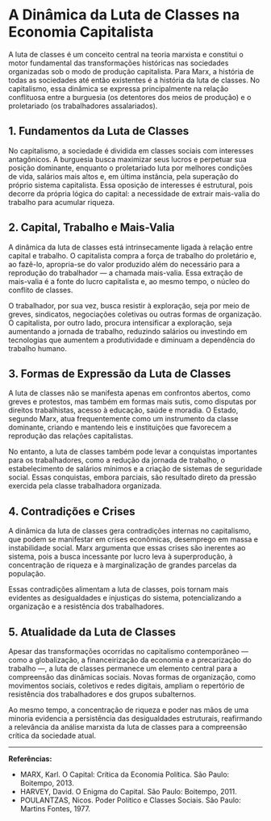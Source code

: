 
# A Dinâmica da Luta de Classes na Economia Capitalista

A luta de classes é um conceito central na teoria marxista e constitui o motor fundamental das transformações históricas nas sociedades organizadas sob o modo de produção capitalista. Para Marx, a história de todas as sociedades até então existentes é a história da luta de classes. No capitalismo, essa dinâmica se expressa principalmente na relação conflituosa entre a burguesia (os detentores dos meios de produção) e o proletariado (os trabalhadores assalariados).

## 1. Fundamentos da Luta de Classes

No capitalismo, a sociedade é dividida em classes sociais com interesses antagônicos. A burguesia busca maximizar seus lucros e perpetuar sua posição dominante, enquanto o proletariado luta por melhores condições de vida, salários mais altos e, em última instância, pela superação do próprio sistema capitalista. Essa oposição de interesses é estrutural, pois decorre da própria lógica do capital: a necessidade de extrair mais-valia do trabalho para acumular riqueza.

## 2. Capital, Trabalho e Mais-Valia

A dinâmica da luta de classes está intrinsecamente ligada à relação entre capital e trabalho. O capitalista compra a força de trabalho do proletário e, ao fazê-lo, apropria-se do valor produzido além do necessário para a reprodução do trabalhador — a chamada mais-valia. Essa extração de mais-valia é a fonte do lucro capitalista e, ao mesmo tempo, o núcleo do conflito de classes.

O trabalhador, por sua vez, busca resistir à exploração, seja por meio de greves, sindicatos, negociações coletivas ou outras formas de organização. O capitalista, por outro lado, procura intensificar a exploração, seja aumentando a jornada de trabalho, reduzindo salários ou investindo em tecnologias que aumentem a produtividade e diminuam a dependência do trabalho humano.

## 3. Formas de Expressão da Luta de Classes

A luta de classes não se manifesta apenas em confrontos abertos, como greves e protestos, mas também em formas mais sutis, como disputas por direitos trabalhistas, acesso à educação, saúde e moradia. O Estado, segundo Marx, atua frequentemente como um instrumento da classe dominante, criando e mantendo leis e instituições que favorecem a reprodução das relações capitalistas.

No entanto, a luta de classes também pode levar a conquistas importantes para os trabalhadores, como a redução da jornada de trabalho, o estabelecimento de salários mínimos e a criação de sistemas de seguridade social. Essas conquistas, embora parciais, são resultado direto da pressão exercida pela classe trabalhadora organizada.

## 4. Contradições e Crises

A dinâmica da luta de classes gera contradições internas no capitalismo, que podem se manifestar em crises econômicas, desemprego em massa e instabilidade social. Marx argumenta que essas crises são inerentes ao sistema, pois a busca incessante por lucro leva à superprodução, à concentração de riqueza e à marginalização de grandes parcelas da população.

Essas contradições alimentam a luta de classes, pois tornam mais evidentes as desigualdades e injustiças do sistema, potencializando a organização e a resistência dos trabalhadores.

## 5. Atualidade da Luta de Classes

Apesar das transformações ocorridas no capitalismo contemporâneo — como a globalização, a financeirização da economia e a precarização do trabalho —, a luta de classes permanece um elemento central para a compreensão das dinâmicas sociais. Novas formas de organização, como movimentos sociais, coletivos e redes digitais, ampliam o repertório de resistência dos trabalhadores e dos grupos subalternos.

Ao mesmo tempo, a concentração de riqueza e poder nas mãos de uma minoria evidencia a persistência das desigualdades estruturais, reafirmando a relevância da análise marxista da luta de classes para a compreensão crítica da sociedade atual.

___

**Referências:**

- MARX, Karl. O Capital: Crítica da Economia Política. São Paulo: Boitempo, 2013.
- HARVEY, David. O Enigma do Capital. São Paulo: Boitempo, 2011.
- POULANTZAS, Nicos. Poder Político e Classes Sociais. São Paulo: Martins Fontes, 1977.
```
